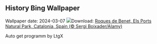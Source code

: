 ## History Bing Wallpaper
Wallpaper date: 2024-03-07
![](https://www.bing.com/th?id=OHR.TarragonaSpain_EN-IN2183884361_UHD.jpg&w=1000)Download: [Roques de Benet, Els Ports Natural Park, Catalonia, Spain (© Sergi Boixader/Alamy)](https://www.bing.com/th?id=OHR.TarragonaSpain_EN-IN2183884361_UHD.jpg)

Auto get programm by LtgX
